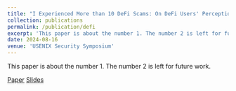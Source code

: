 ```yaml
---
title: "I Experienced More than 10 DeFi Scams: On DeFi Users' Perception of Security Breaches and Countermeasures"
collection: publications
permalink: /publication/defi
excerpt: 'This paper is about the number 1. The number 2 is left for future work.'
date: 2024-08-16
venue: 'USENIX Security Symposium'
---
```

This paper is about the number 1. The number 2 is left for future work.

[Paper](http://mingyiliu.me/files/defi-paper.pdf) [Slides](http://mingyiliu.me/files/defi-slides.pdf)

